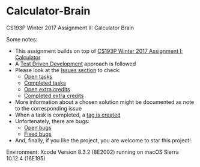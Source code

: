 # Calculator-Brain
CS193P Winter 2017 Assignment II: Calculator Brain

Some notes:
* This assignment builds on top of [CS193P Winter 2017 Assignment I: Calculator](https://github.com/petervanhoef/Calculator)
* A [Test Driven Development](https://en.wikipedia.org/wiki/Test-driven_development) approach is followed
* Please look at the [Issues section](https://github.com/petervanhoef/Calculator-Brain/issues) to check:
  * [Open tasks](https://github.com/petervanhoef/Calculator-Brain/issues?q=is%3Aopen+is%3Aissue+label%3Atask)
  * [Completed tasks](https://github.com/petervanhoef/Calculator-Brain/issues?q=is%3Aissue+is%3Aclosed+label%3Atask)
  * [Open extra credits](https://github.com/petervanhoef/Calculator-Brain/issues?q=is%3Aopen+is%3Aissue+label%3A%22extra%20credit%22)
  * [Completed extra credits](https://github.com/petervanhoef/Calculator-Brain/issues?q=is%3Aissue+is%3Aclosed+label%3A%22extra%20credit%22)
* More information about a chosen solution might be documented as note to the corresponding issue
* When a task is completed, a [tag is created](https://github.com/petervanhoef/Calculator-Brain/releases)
* Unfortenately, there are bugs:
  * [Open bugs](https://github.com/petervanhoef/Calculator-Brain/issues?q=is%3Aopen+is%3Aissue+label%3Abug)
  * [Fixed bugs](https://github.com/petervanhoef/Calculator-Brain/issues?q=is%3Aissue+is%3Aclosed+label%3Abug)
* And, finally, if you like the project, you are welcome to star this project!

Environment: Xcode Version 8.3.2 (8E2002) running on macOS Sierra 10.12.4 (16E195)
